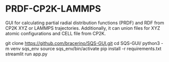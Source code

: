 # PRDF-CP2K-LAMMPS
GUI for calculating partial radial distribution functions (PRDF) and RDF from CP2K XYZ or LAMMPS trajectories. Additionally, it can union files for XYZ atomic configurations and CELL file from CP2K. 

git clone https://github.com/bracerino/SQS-GUI.git
cd SQS-GUI/
python3 -m venv sqs_env
source sqs_env/bin/activate
pip install -r requirements.txt
streamlit run app.py
